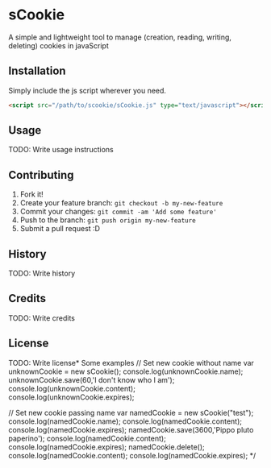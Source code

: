 # sCookie

A simple and lightweight tool to manage (creation, reading, writing, deleting) cookies in javaScript

## Installation

Simply include the js script wherever you need.
```html
<script src="/path/to/scookie/sCookie.js" type="text/javascript"></script>
```

## Usage

TODO: Write usage instructions

## Contributing

1. Fork it!
2. Create your feature branch: `git checkout -b my-new-feature`
3. Commit your changes: `git commit -am 'Add some feature'`
4. Push to the branch: `git push origin my-new-feature`
5. Submit a pull request :D

## History

TODO: Write history

## Credits

TODO: Write credits

## License

TODO: Write license* Some examples
// Set new cookie without name
var unknownCookie = new sCookie();
console.log(unknownCookie.name);
unknownCookie.save(60,'I don\'t know who I am');
console.log(unknownCookie.content);
console.log(unknownCookie.expires);

// Set new cookie passing name
var namedCookie = new sCookie("test");
console.log(namedCookie.name);
console.log(namedCookie.content);
console.log(namedCookie.expires);
namedCookie.save(3600,'Pippo pluto paperino');
console.log(namedCookie.content);
console.log(namedCookie.expires);
namedCookie.delete();
console.log(namedCookie.content);
console.log(namedCookie.expires);
*/
